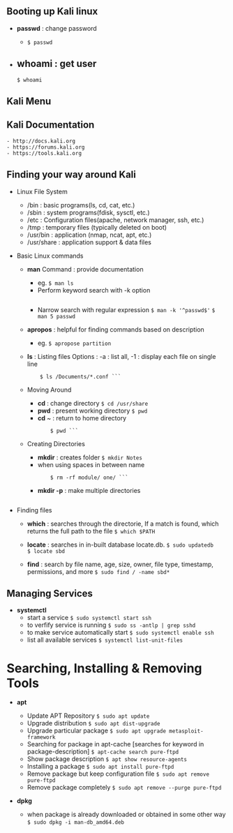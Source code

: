 
## Booting up Kali linux
- **passwd**  : change password
    - ``` $ passwd  ``` 
    
- **whoami** : get user
    - 
    ```$ whoami```

## Kali Menu

## Kali Documentation
    - http://docs.kali.org
    - https://forums.kali.org
    - https://tools.kali.org

## Finding your way around Kali
- Linux File System
    * /bin : basic programs(ls, cd, cat, etc.)
    * /sbin : system programs(fdisk, sysctl, etc.)
    * /etc : Configuration files(apache, network manager, ssh, etc.)
    * /tmp : temporary files (typically deleted on boot)
    * /usr/bin : application (nmap, ncat, apt, etc.)
    * /usr/share : application support & data files

- Basic Linux commands
    * **man** Command : provide documentation
        - eg.
            ``` $ man ls ```
        - Perform keyword search with -k option
            ``` $ man -k passwd
        - Narrow search with regular expression
            ``` $ man -k '^passwd$' ```
            ``` $ man 5 passwd ```

    * **apropos** : helpful for finding commands based on description
        - eg.
            ``` $ apropose partition ```
    
    * **ls** : Listing files 
        Options : -a : list all, -1 : display each file on single line
        ``` $ ls /Downloads -a1
            $ ls /Documents/*.conf ```
    
    * Moving Around
        - **cd** : change directory
            ``` $ cd /usr/share ```
        - **pwd** : present working directory
            ``` $ pwd ```
        - **cd** ~ : return to home directory
            ``` $ cd ~ 
                $ pwd ```
    
    * Creating Directories
        - **mkdir** : creates folder
            ``` $ mkdir Notes ```
        - when using spaces in between name 
            ``` $ mkdir module one 
                $ rm -rf module/ one/ ```
        - **mkdir -p** : make multiple directories
            ``` $ mkdir -r test/{recon, exploit, report}
    
- Finding files 
    - **which** : searches through the directorie, If a match is found, which returns   the full path to the file
        ``` $ which $PATH ```

    - **locate** : searches in in-built database locate.db. 
    ``` $ sudo updatedb ```  
    ``` $ locate sbd ```

    - **find** : search by file name, age, size, owner, file type, timestamp, permissions, and more
    ``` $ sudo find / -name sbd* ```
        
## Managing Services
- **systemctl** 
    * start a service 
        ``` $ sudo systemctl start ssh ```
    * to verfify service is running
        ``` $ sudo ss -antlp | grep sshd ``` 
    * to make service automatically start
        ``` $ sudo systemctl enable ssh ```
    * list all available services
        ``` $ systemctl list-unit-files ```    
            
# Searching, Installing & Removing Tools
- **apt**
    - Update APT Repository
        ``` $ sudo apt update ```
    - Upgrade distribution
        ``` $ sudo apt dist-upgrade ```
    - Upgrade particular package
        ``` $ sudo apt upgrade metasploit-framework ```
    - Searching for package in apt-cache [searches for keyword in package-description]
        ``` $ apt-cache search pure-ftpd ```
    - Show package description
        ``` $ apt show resource-agents ```
    - Installing a package
        ``` $ sudo apt install pure-ftpd ```
    - Remove package but keep configuration file
        ``` $ sudo apt remove pure-ftpd ```
    - Remove package completely
        ``` $ sudo apt remove --purge pure-ftpd ```

- **dpkg** 
    - when package is already downloaded or obtained in some other way
        ``` $ sudo dpkg -i man-db_amd64.deb ```  


        
